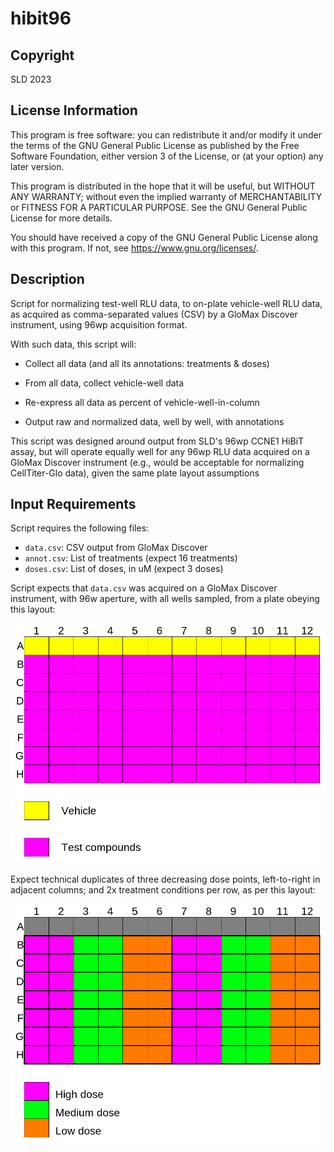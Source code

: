 # hibit96

## Copyright
SLD 2023

## License Information
This program is free software: you can redistribute it and/or modify it under the terms of the GNU General Public License as published by the Free Software Foundation, either version 3 of the License, or (at your option) any later version.

This program is distributed in the hope that it will be useful, but WITHOUT ANY WARRANTY; without even the implied warranty of MERCHANTABILITY or FITNESS FOR A PARTICULAR PURPOSE. See the GNU General Public License for more details.

You should have received a copy of the GNU General Public License along with this program. If not, see <https://www.gnu.org/licenses/>. 

## Description
Script for normalizing test-well RLU data, to on-plate vehicle-well RLU data, as acquired as comma-separated values (CSV) by a GloMax Discover instrument, using 96wp acquisition format.

With such data, this script will:

- Collect all data (and all its annotations: treatments & doses)

- From all data, collect vehicle-well data

- Re-express all data as percent of vehicle-well-in-column

- Output raw and normalized data, well by well, with annotations

This script was designed around output from SLD's 96wp CCNE1 HiBiT assay, but will operate equally well for any 96wp RLU data acquired on a GloMax Discover instrument (e.g., would be acceptable for normalizing CellTiter-Glo data), given the same plate layout assumptions

## Input Requirements
Script requires the following files:
- ```data.csv```: CSV output from GloMax Discover
- ```annot.csv```: List of treatments (expect 16 treatments)
- ```doses.csv```: List of doses, in uM (expect 3 doses)

Script expects that ```data.csv``` was acquired on a GloMax Discover instrument, with 96w aperture, with all wells sampled, from a plate obeying this layout:

![alt text](./cmpd-map.png)

Expect technical duplicates of three decreasing dose points, left-to-right in adjacent columns; and 2x treatment conditions per row, as per this layout:

![alt text](./dose-map.png)
